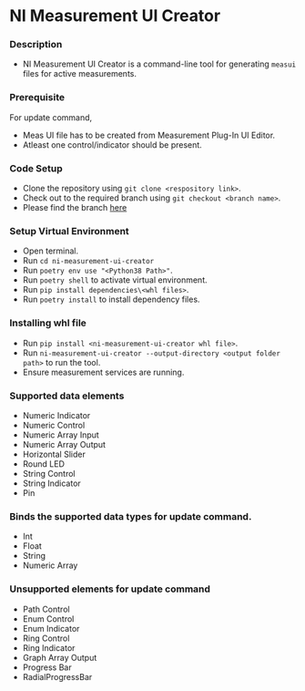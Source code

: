 # NI Measurement UI Creator

### Description

- NI Measurement UI Creator is a command-line tool for generating `measui` files for active measurements.

### Prerequisite

For update command,
- Meas UI file has to be created from Measurement Plug-In UI Editor.
- Atleast one control/indicator should be present.

### Code Setup

- Clone the repository using `git clone <respository link>`.
- Check out to the required branch using `git checkout <branch name>`.
- Please find the branch [here](https://github.com/ni/ni-measurement-plugin-converter/tree/ni-measui-creator)

### Setup Virtual Environment

- Open terminal.
- Run `cd ni-measurement-ui-creator`
- Run `poetry env use "<Python38 Path>"`.
- Run `poetry shell` to activate virtual environment.
- Run `pip install dependencies\<whl files>`.
- Run `poetry install` to install dependency files.

### Installing whl file

- Run `pip install <ni-measurement-ui-creator whl file>`.
- Run `ni-measurement-ui-creator --output-directory <output folder path>` to run the tool.
- Ensure measurement services are running.

### Supported data elements

- Numeric Indicator
- Numeric Control
- Numeric Array Input
- Numeric Array Output
- Horizontal Slider
- Round LED
- String Control
- String Indicator
- Pin

### Binds the supported data types for update command.

- Int
- Float
- String
- Numeric Array

### Unsupported elements for update command

- Path Control
- Enum Control
- Enum Indicator
- Ring Control
- Ring Indicator
- Graph Array Output
- Progress Bar
- RadialProgressBar
